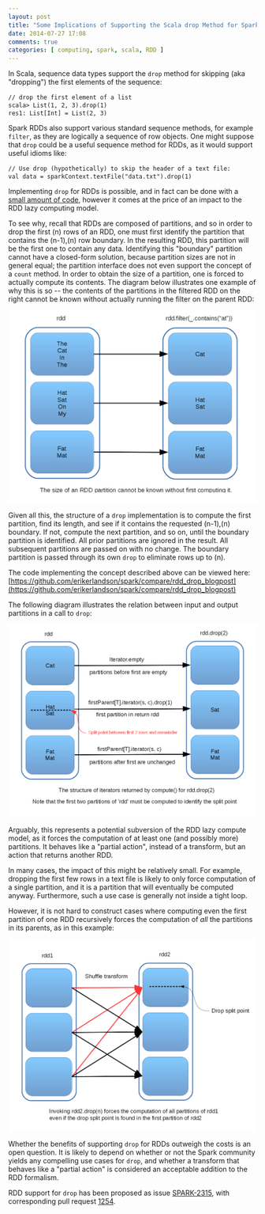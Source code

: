 ```yaml
---
layout: post
title: "Some Implications of Supporting the Scala drop Method for Spark RDDs"
date: 2014-07-27 17:08
comments: true
categories: [ computing, spark, scala, RDD ]
---
```

In Scala, sequence data types support the `drop` method for skipping (aka "dropping") the first elements of the sequence:

    // drop the first element of a list
    scala> List(1, 2, 3).drop(1)
    res1: List[Int] = List(2, 3)

Spark RDDs also support various standard sequence methods, for example `filter`, as they are logically a sequence of row objects.  One might suppose that `drop` could be a useful sequence method for RDDs, as it would support useful idioms like:

    // Use drop (hypothetically) to skip the header of a text file:
    val data = sparkContext.textFile("data.txt").drop(1)

Implementing `drop` for RDDs is possible, and in fact can be done with a [small amount of code](https://github.com/erikerlandson/spark/compare/rdd_drop_blogpost), however it comes at the price of an impact to the RDD lazy computing model. 

To see why, recall that RDDs are composed of partitions, and so in order to drop the first (n) rows of an RDD, one must first identify the partition that contains the (n-1),(n) row boundary.  In the resulting RDD, this partition will be the first one to contain any data.  Identifying this "boundary" partition cannot have a closed-form solution, because partition sizes are not in general equal;  the partition interface does not even support the concept of a `count` method.  In order to obtain the size of a partition, one is forced to actually compute its contents.  The diagram below illustrates one example of why this is so -- the contents of the partitions in the filtered RDD on the right cannot be known without actually running the filter on the parent RDD:

![image](/assets/images/rdd_drop/rdd-drop-1.png)


Given all this, the structure of a `drop` implementation is to compute the first partition, find its length, and see if it contains the requested (n-1),(n) boundary.  If not, compute the next partition, and so on, until the boundary partition is identified.  All prior partitions are ignored in the result.  All subsequent partitions are passed on with no change.  The boundary partition is passed through its own `drop` to eliminate rows up to (n).  

The code implementing the concept described above can be viewed here:
[https://github.com/erikerlandson/spark/compare/rdd_drop_blogpost](https://github.com/erikerlandson/spark/compare/rdd_drop_blogpost)

The following diagram illustrates the relation between input and output partitions in a call to `drop`:

![image](/assets/images/rdd_drop/rdd-drop-2.png)


Arguably, this represents a potential subversion of the RDD lazy compute model, as it forces the computation of at least one (and possibly more) partitions.  It behaves like a "partial action", instead of a transform, but an action that returns another RDD.

In many cases, the impact of this might be relatively small.  For example, dropping the first few rows in a text file is likely to only force computation of a single partition, and it is a partition that will eventually be computed anyway.  Furthermore, such a use case is generally not inside a tight loop.

However, it is not hard to construct cases where computing even the first partition of one RDD recursively forces the computation of *all* the partitions in its parents, as in this example:

![image](/assets/images/rdd_drop/rdd-drop-3.png)


Whether the benefits of supporting `drop` for RDDs outweigh the costs is an open question.  It is likely to depend on whether or not the Spark community yields any compelling use cases for `drop`, and whether a transform that behaves like a "partial action" is considered an acceptable addition to the RDD formalism.

RDD support for `drop` has been proposed as issue [SPARK-2315](https://issues.apache.org/jira/browse/SPARK-2315), with corresponding pull request [1254](https://github.com/apache/spark/pull/1254/).
